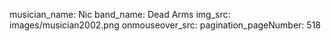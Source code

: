 musician_name: Nic
band_name: Dead Arms
img_src: images/musician2002.png
onmouseover_src: 
pagination_pageNumber: 518